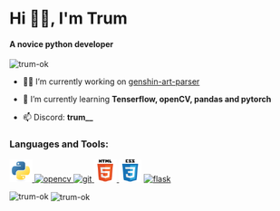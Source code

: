 <h1 align="left">Hi ✌🏻, I'm Trum</h1>
<h4 align="left">A novice python developer</h4>

<p align="left"> <img src="https://komarev.com/ghpvc/?username=trum-ok&label=Profile%20views&color=0e75b6&style=plastic" alt="trum-ok" /> </p>

- 👨‍💻 I’m currently working on [genshin-art-parser](https://github.com/Trum-ok/genshin-art-parser)

- 🌱 I’m currently learning **Tenserflow, openCV, pandas and pytorch**
  
- 📫 Discord: **trum__**

<h3 align="left">Languages and Tools:</h3>
<p align="left"> 
<a href="https://www.python.org" target="_blank" rel="noreferrer"> <img src="https://raw.githubusercontent.com/devicons/devicon/master/icons/python/python-original.svg" alt="python" width="40" height="40"/> </a> 
<a href="https://opencv.org/" target="_blank" rel="noreferrer"> <img src="https://www.vectorlogo.zone/logos/opencv/opencv-icon.svg" alt="opencv" width="40" height="40"/> </a>
<a href="https://git-scm.com/" target="_blank" rel="noreferrer"> <img src="https://www.vectorlogo.zone/logos/git-scm/git-scm-icon.svg" alt="git" width="40" height="40"/> </a>
<a href="https://www.w3.org/html/" target="_blank" rel="noreferrer"> <img src="https://raw.githubusercontent.com/devicons/devicon/master/icons/html5/html5-original-wordmark.svg" alt="html5" width="40" height="40"/> </a
<a href="https://www.w3schools.com/css/" target="_blank" rel="noreferrer"> <img src="https://raw.githubusercontent.com/devicons/devicon/master/icons/css3/css3-original-wordmark.svg" alt="css3" width="40" height="40"/> </a>
<a href="https://flask.palletsprojects.com/" target="_blank" rel="noreferrer"> <img src="https://www.vectorlogo.zone/logos/pocoo_flask/pocoo_flask-icon.svg" alt="flask" width="40" height="40"/> </a>
 </p>



<p><img align="left" src="https://github-readme-stats.vercel.app/api/top-langs?username=trum-ok&show_icons=true&theme=dark&locale=en&layout=compact" alt="trum-ok" /></p>

<p>&nbsp;<img align="center" src="https://github-readme-stats.vercel.app/api?username=trum-ok&show_icons=true&theme=dark&locale=en" alt="trum-ok" /></p>
